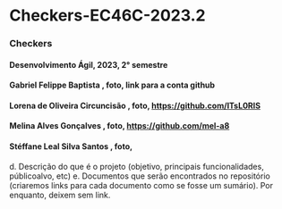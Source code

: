 # Checkers-EC46C-2023.2


### Checkers 
#### Desenvolvimento Ágil, 2023, 2° semestre
#### Gabriel Felippe Baptista , foto, link para a conta github
#### Lorena de Oliveira Circuncisão , foto, https://github.com/ITsL0RIS
#### Melina Alves Gonçalves , foto, https://github.com/mel-a8
#### Stéffane Leal Silva Santos , foto, 
d. Descrição do que é o projeto (objetivo, principais funcionalidades, públicoalvo, etc)
e. Documentos que serão encontrados no repositório (criaremos links para cada
documento como se fosse um sumário). Por enquanto, deixem sem link. 

